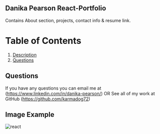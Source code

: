 ## Danika Pearson React-Portfolio

Contains About section, projects, contact info & resume link.

  # Table of Contents
  1. [Description](#project-description)
  2. [Questions](#questions) 
  
  ## Questions
  If you have any questions you can email me at (https://www.linkedin.com/in/danika-pearson/)
  OR
  See all of my work at GitHub (https://github.com/karmadog72)
  

  ## Image Example
![react](https://user-images.githubusercontent.com/89046934/166608592-01dce1cc-c43f-43aa-9338-672e3724bb26.jpg)


